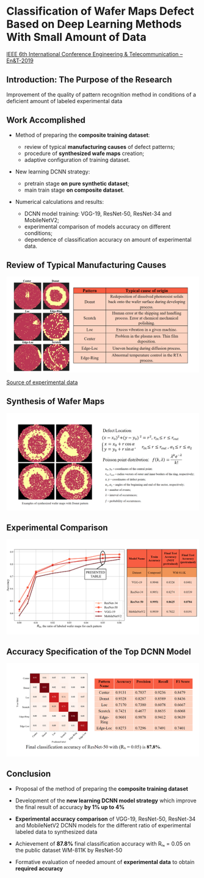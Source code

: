 # Classification of Wafer Maps Defect Based on Deep Learning Methods With Small Amount of Data

[IEEE 6th International Conference Engineering & Telecommunication – En&T-2019](https://ieeexplore.ieee.org/document/9030550)

## Introduction: The Purpose of the Research

Improvement of the quality of pattern recognition method in conditions of a deficient amount of labeled experimental data

## Work Accomplished
- Method of preparing the __composite training dataset__:
  - review of typical __manufacturing causes__ of defect patterns;
  - procedure of __synthesized wafe maps__ creation;
  - adaptive configuration of training dataset.

- New learning DCNN strategy:
  - pretrain stage __on pure synthetic dataset__;
  - main train stage __on composite dataset__.

- Numerical calculations and results:
  - DCNN model training: VGG-19, ResNet-50, ResNet-34 and MobileNetV2;
  - experimental comparison of models accuracy on different conditions;
  - dependence of classification accuracy on amount of experimental data.

## Review of Typical Manufacturing Causes

![review](img/review.png)

[Source of experimental data](mirlab.org/dataSet/public/WM-811K.zip)

## Synthesis of Wafer Maps

![synthesis](img/synthesis.png)

## Experimental Comparison

![dependence](img/dependence.png)

## Accuracy Specification of the Top DCNN Model

![matrix](img/matrix.png)

## Conclusion

- Proposal of the method of preparing the __composite training dataset__

- Development of the __new learning DCNN model strategy__ which improve the final result of accuracy __by 1% up to 4%__

- __Experimental accuracy comparison__ of VGG-19, ResNet-50, ResNet-34 and MobileNetV2 DCNN models for the different ratio of experimental labeled data to synthesized data

- Achievement of __87.8%__ final classification accuracy with Rₗₛ = 0.05 on the public dataset WM-811K by ResNet-50

- Formative evaluation of needed amount of __experimental data__ to obtain __required accuracy__  
